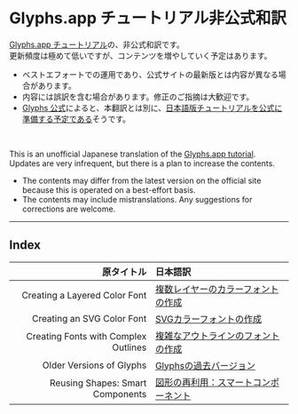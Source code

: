 # Glyphs.app チュートリアル非公式和訳

[Glyphs.app チュートリアル](https://glyphsapp.com/learn)の、非公式和訳です。  
更新頻度は極めて低いですが、コンテンツを増やしていく予定はあります。

* ベストエフォートでの運用であり、公式サイトの最新版とは内容が異なる場合があります。
* 内容には誤訳を含む場合があります。修正のご指摘は大歓迎です。
* [Glyphs 公式](https://glyphsapp.com)によると、本翻訳とは別に、[日本語版チュートリアルを公式に準備する予定である](https://forum.glyphsapp.com/t/permission-to-publish-some-japanese-translations-of-the-tutorials/16439/5)そうです。

<br />

This is an unofficial Japanese translation of the [Glyphs.app tutorial](https://glyphsapp.com/learn).  
Updates are very infrequent, but there is a plan to increase the contents.

* The contents may differ from the latest version on the official site because this is operated on a best-effort basis.
* The contents may include mistranslations. Any suggestions for corrections are welcome.

******

## Index

| 原タイトル | 日本語訳 |
|-----------:|:---------|
| Creating a Layered Color Font | [複数レイヤーのカラーフォントの作成](/MDs/creating-a-layered-color-font.md) |
| Creating an SVG Color Font | [SVGカラーフォントの作成](/MDs/creating-an-svg-color-font.md) |
| Creating Fonts with Complex Outlines | [複雑なアウトラインのフォントの作成](/MDs/creating-fonts-with-complex-outlines.md) |
| Older Versions of Glyphs | [Glyphsの過去バージョン](/MDs/older-versions-of-glyphs.md) |
| Reusing Shapes: Smart Components | [図形の再利用：スマートコンポーネント](/MDs/smart-components.md) |
